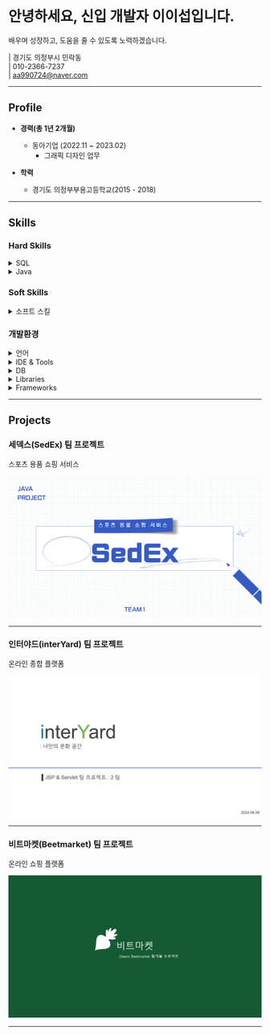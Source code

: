 # 안녕하세요, 신입 개발자 이이섭입니다.
배우며 성장하고, 도움을 줄 수 있도록 노력하겠습니다.

| 경기도 의정부시 민락동  
| 010-2366-7237  
| aa990724@naver.com  

---

## Profile

- **경력(총 1년 2개월)**
  - 동아기업 (2022.11 ~ 2023.02)  
    - 그래픽 디자인 업무
    
- **학력**
  - 경기도 의정부부용고등학교(2015 - 2018)  

---

## Skills

### Hard Skills

<details>
<summary>SQL</summary>

- CRUD(Create, Read, Update, Delete) : 일반게시판, 공지사항, 메시지, 회원관리  
- 제약조건 : primaryKey, not null, unique, foreign key, check  
- DML : 데이터 (SELECT, INSERT, UPDATE, DELETE)  
- DDL : 테이블 생성/삭제 (CREATE, ALTER, DROP)  
- DCL : 권한관리 (GRANT, REVOKE)  
- JOIN : 여러 테이블 간 데이터 결합 (INNER JOIN, OUTER JOIN 등)  
- Subqueries : 서브쿼리를 활용한 복잡한 데이터 조회 (SELECT, WHERE, FROM)  
- Transaction : (COMMIT, ROLLBACK)

</details>

<details>
<summary>Java</summary>

- OOP(객체지향 프로그래밍)  
- 예외 처리  
- Spring MVC : `@Controller`, `@RestController`, `@RequestMapping`, `@GetMapping`, `@PostMapping`  
- 스프링 의존성 주입 : `@Autowired`, `@Component`, `@Service`, `@Repository`  
- Servlets  
- JSP  

</details>

### Soft Skills

<details>
<summary>소프트 스킬</summary>

- 팀원 간 빠른 소통  
- 효율적인 시간관리  

</details>

### 개발환경

<details>
<summary>언어</summary>

- Java  
- HTML  
- CSS  
- JavaScript  

</details>

<details>
<summary>IDE &amp; Tools</summary>

- Eclipse  
- STS  
- Visual Studio Code  
- GitHub  
- ERwin  

</details>

<details>
<summary>DB</summary>

- Oracle  
  - PL/SQL  

</details>

<details>
<summary>Libraries</summary>

- Lombok  
- jQuery  
- MyBatis  

</details>

<details>
<summary>Frameworks</summary>

- Spring Framework  

</details>

---

## Projects

### 세덱스(SedEx) 팀 프로젝트
스포츠 용품 쇼핑 서비스  

<a href="https://leeleeseop.github.io/leesub-blog.github.io/HTML/Project/SedEex/SedEex.html">
  <img src="image/projects/SedEx/backgroundSedEx.png" alt="SedEx 프로젝트" width="560">
</a>

---

### 인터야드(interYard) 팀 프로젝트
온라인 종합 플랫폼  

<a href="https://leeleeseop.github.io/leesub-blog.github.io/HTML/Project/interyard/interyard.html">
  <img src="image/projects/interYard/interYard사진.png" alt="interYard 프로젝트" width="560">
</a>

---

### 비트마켓(Beetmarket) 팀 프로젝트
온라인 쇼핑 플랫폼  

<a href="https://leeleeseop.github.io/leesub-blog.github.io/HTML/Project/Beetmarket/Beetmarket.html">
  <img src="image/projects/beetmarket/beetmarket사진.png" alt="beetmarket 프로젝트" width="560">
</a>

---
